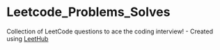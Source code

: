 
# Leetcode_Problems_Solves

Collection of LeetCode questions to ace the coding interview! - Created using [LeetHub](https://github.com/QasimWani/LeetHub)
